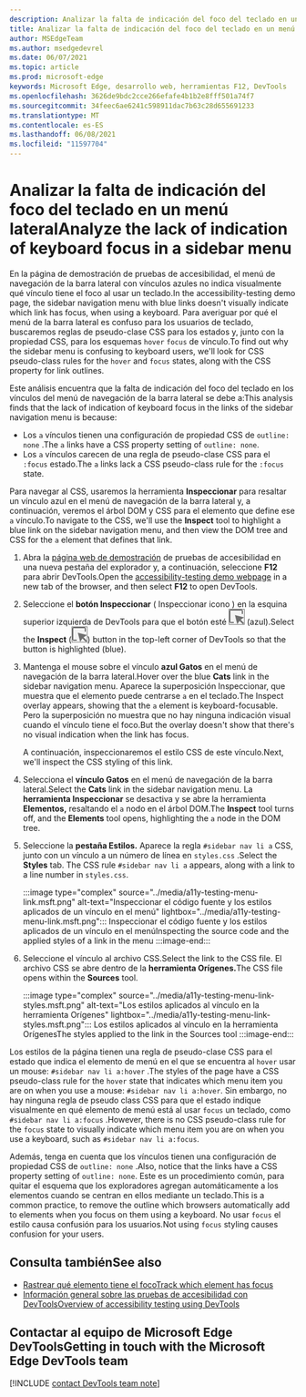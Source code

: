 ```yaml
---
description: Analizar la falta de indicación del foco del teclado en un menú de barra lateral, debido a la falta de una regla de pseudo-clase CSS para el estado de foco en un vínculo, combinado con el vínculo sin configuración de esquema.
title: Analizar la falta de indicación del foco del teclado en un menú lateral
author: MSEdgeTeam
ms.author: msedgedevrel
ms.date: 06/07/2021
ms.topic: article
ms.prod: microsoft-edge
keywords: Microsoft Edge, desarrollo web, herramientas F12, DevTools
ms.openlocfilehash: 3626de9bdc2cce266efafe4b1b2e8fff501a74f7
ms.sourcegitcommit: 34feec6ae6241c598911dac7b63c28d655691233
ms.translationtype: MT
ms.contentlocale: es-ES
ms.lasthandoff: 06/08/2021
ms.locfileid: "11597704"
---
```

# <a name="analyze-the-lack-of-indication-of-keyboard-focus-in-a-sidebar-menu"></a><span data-ttu-id="85660-104">Analizar la falta de indicación del foco del teclado en un menú lateral</span><span class="sxs-lookup"><span data-stu-id="85660-104">Analyze the lack of indication of keyboard focus in a sidebar menu</span></span>

<!-- Inspect tool, and CSS rules: pseudo-classes for states -->

<span data-ttu-id="85660-105">En la página de demostración de pruebas de accesibilidad, el menú de navegación de la barra lateral con vínculos azules no indica visualmente qué vínculo tiene el foco al usar un teclado.</span><span class="sxs-lookup"><span data-stu-id="85660-105">In the accessibility-testing demo page, the sidebar navigation menu with blue links doesn't visually indicate which link has focus, when using a keyboard.</span></span>  <span data-ttu-id="85660-106">Para averiguar por qué el menú de la barra lateral es confuso para los usuarios de teclado, buscaremos reglas de pseudo-clase CSS para los estados y, junto con la propiedad CSS, para los esquemas `hover` `focus` de vínculo.</span><span class="sxs-lookup"><span data-stu-id="85660-106">To find out why the sidebar menu is confusing to keyboard users, we'll look for CSS pseudo-class rules for the `hover` and `focus` states, along with the CSS property for link outlines.</span></span>  

<span data-ttu-id="85660-107">Este análisis encuentra que la falta de indicación del foco del teclado en los vínculos del menú de navegación de la barra lateral se debe a:</span><span class="sxs-lookup"><span data-stu-id="85660-107">This analysis finds that the lack of indication of keyboard focus in the links of the sidebar navigation menu is because:</span></span>
*  <span data-ttu-id="85660-108">Los `a` vínculos tienen una configuración de propiedad CSS de `outline: none` .</span><span class="sxs-lookup"><span data-stu-id="85660-108">The `a` links have a CSS property setting of `outline: none`.</span></span>
*  <span data-ttu-id="85660-109">Los `a` vínculos carecen de una regla de pseudo-clase CSS para el `:focus` estado.</span><span class="sxs-lookup"><span data-stu-id="85660-109">The `a` links lack a CSS pseudo-class rule for the `:focus` state.</span></span>

<span data-ttu-id="85660-110">Para navegar al CSS, usaremos la herramienta **Inspeccionar** para resaltar un vínculo azul en el menú de navegación de la barra lateral y, a continuación, veremos el árbol DOM y CSS para el elemento que define ese `a` vínculo.</span><span class="sxs-lookup"><span data-stu-id="85660-110">To navigate to the CSS, we'll use the **Inspect** tool to highlight a blue link on the sidebar navigation menu, and then view the DOM tree and CSS for the `a` element that defines that link.</span></span>

1.  <span data-ttu-id="85660-111">Abra la [página web de demostración][DevToolsA11yErrorsDemopage] de pruebas de accesibilidad en una nueva pestaña del explorador y, a continuación, seleccione **F12** para abrir DevTools.</span><span class="sxs-lookup"><span data-stu-id="85660-111">Open the [accessibility-testing demo webpage][DevToolsA11yErrorsDemopage] in a new tab of the browser, and then select **F12** to open DevTools.</span></span>

1.  <span data-ttu-id="85660-112">Seleccione el **botón Inspeccionar** \( Inspeccionar icono \) en la esquina superior izquierda de DevTools para que el botón esté ![ resaltado ](../media/inspect-icon.msft.png) (azul).</span><span class="sxs-lookup"><span data-stu-id="85660-112">Select the **Inspect** \(![Inspect icon](../media/inspect-icon.msft.png)\) button in the top-left corner of DevTools so that the button is highlighted (blue).</span></span>

1.  <span data-ttu-id="85660-113">Mantenga el mouse sobre el vínculo **azul Gatos** en el menú de navegación de la barra lateral.</span><span class="sxs-lookup"><span data-stu-id="85660-113">Hover over the blue **Cats** link in the sidebar navigation menu.</span></span>  <span data-ttu-id="85660-114">Aparece la superposición Inspeccionar, que muestra que el elemento puede centrarse `a` en el teclado.</span><span class="sxs-lookup"><span data-stu-id="85660-114">The Inspect overlay appears, showing that the `a` element is keyboard-focusable.</span></span>  <span data-ttu-id="85660-115">Pero la superposición no muestra que no hay ninguna indicación visual cuando el vínculo tiene el foco.</span><span class="sxs-lookup"><span data-stu-id="85660-115">But the overlay doesn't show that there's no visual indication when the link has focus.</span></span>

    <span data-ttu-id="85660-116">A continuación, inspeccionaremos el estilo CSS de este vínculo.</span><span class="sxs-lookup"><span data-stu-id="85660-116">Next, we'll inspect the CSS styling of this link.</span></span>
 
1.  <span data-ttu-id="85660-117">Selecciona el **vínculo Gatos** en el menú de navegación de la barra lateral.</span><span class="sxs-lookup"><span data-stu-id="85660-117">Select the **Cats** link in the sidebar navigation menu.</span></span>  <span data-ttu-id="85660-118">La **herramienta Inspeccionar** se desactiva y se abre la herramienta **Elementos,** resaltando el `a` nodo en el árbol DOM.</span><span class="sxs-lookup"><span data-stu-id="85660-118">The **Inspect** tool turns off, and the **Elements** tool opens, highlighting the `a` node in the DOM tree.</span></span>

1.  <span data-ttu-id="85660-119">Seleccione la **pestaña Estilos.**  Aparece la regla `#sidebar nav li a` CSS, junto con un vínculo a un número de línea en `styles.css` .</span><span class="sxs-lookup"><span data-stu-id="85660-119">Select the **Styles** tab.  The CSS rule `#sidebar nav li a` appears, along with a link to a line number in `styles.css`.</span></span>

    :::image type="complex" source="../media/a11y-testing-menu-link.msft.png" alt-text="Inspeccionar el código fuente y los estilos aplicados de un vínculo en el menú" lightbox="../media/a11y-testing-menu-link.msft.png":::
        <span data-ttu-id="85660-121">Inspeccionar el código fuente y los estilos aplicados de un vínculo en el menú</span><span class="sxs-lookup"><span data-stu-id="85660-121">Inspecting the source code and the applied styles of a link in the menu</span></span>
    :::image-end:::
    
1.  <span data-ttu-id="85660-122">Seleccione el vínculo al archivo CSS.</span><span class="sxs-lookup"><span data-stu-id="85660-122">Select the link to the CSS file.</span></span>  <span data-ttu-id="85660-123">El archivo CSS se abre dentro de la **herramienta Orígenes.**</span><span class="sxs-lookup"><span data-stu-id="85660-123">The CSS file opens within the **Sources** tool.</span></span>

    :::image type="complex" source="../media/a11y-testing-menu-link-styles.msft.png" alt-text="Los estilos aplicados al vínculo en la herramienta Orígenes" lightbox="../media/a11y-testing-menu-link-styles.msft.png":::
        <span data-ttu-id="85660-125">Los estilos aplicados al vínculo en la herramienta Orígenes</span><span class="sxs-lookup"><span data-stu-id="85660-125">The styles applied to the link in the Sources tool</span></span>
    :::image-end:::
    
<span data-ttu-id="85660-126">Los estilos de la página tienen una regla de pseudo-clase CSS para el estado que indica el elemento de menú en el que se encuentra al `hover` usar un mouse: `#sidebar nav li a:hover` .</span><span class="sxs-lookup"><span data-stu-id="85660-126">The styles of the page have a CSS pseudo-class rule for the `hover` state that indicates which menu item you are on when you use a mouse: `#sidebar nav li a:hover`.</span></span>  <span data-ttu-id="85660-127">Sin embargo, no hay ninguna regla de pseudo class CSS para que el estado indique visualmente en qué elemento de menú está al usar `focus` un teclado, como `#sidebar nav li a:focus` .</span><span class="sxs-lookup"><span data-stu-id="85660-127">However, there is no CSS pseudo-class rule for the `focus` state to visually indicate which menu item you are on when you use a keyboard, such as `#sidebar nav li a:focus`.</span></span>

<span data-ttu-id="85660-128">Además, tenga en cuenta que los vínculos tienen una configuración de propiedad CSS de `outline: none` .</span><span class="sxs-lookup"><span data-stu-id="85660-128">Also, notice that the links have a CSS property setting of `outline: none`.</span></span>  <span data-ttu-id="85660-129">Este es un procedimiento común, para quitar el esquema que los exploradores agregan automáticamente a los elementos cuando se centran en ellos mediante un teclado.</span><span class="sxs-lookup"><span data-stu-id="85660-129">This is a common practice, to remove the outline which browsers automatically add to elements when you focus on them using a keyboard.</span></span>  <span data-ttu-id="85660-130">No usar `focus` el estilo causa confusión para los usuarios.</span><span class="sxs-lookup"><span data-stu-id="85660-130">Not using `focus` styling causes confusion for your users.</span></span>


## <a name="see-also"></a><span data-ttu-id="85660-131">Consulta también</span><span class="sxs-lookup"><span data-stu-id="85660-131">See also</span></span> 

*  [<span data-ttu-id="85660-132">Rastrear qué elemento tiene el foco</span><span class="sxs-lookup"><span data-stu-id="85660-132">Track which element has focus</span></span>](focus.md)
*  [<span data-ttu-id="85660-133">Información general sobre las pruebas de accesibilidad con DevTools</span><span class="sxs-lookup"><span data-stu-id="85660-133">Overview of accessibility testing using DevTools</span></span>](accessibility-testing-in-devtools.md)


## <a name="getting-in-touch-with-the-microsoft-edge-devtools-team"></a><span data-ttu-id="85660-134">Contactar al equipo de Microsoft Edge DevTools</span><span class="sxs-lookup"><span data-stu-id="85660-134">Getting in touch with the Microsoft Edge DevTools team</span></span>  

[!INCLUDE [contact DevTools team note](../includes/contact-devtools-team-note.md)]  


<!-- links -->
[DevToolsA11yErrorsDemopage]: https://microsoftedge.github.io/DevToolsSamples/a11y-testing/page-with-errors.html "Página web de demostración de pruebas de accesibilidad | GitHub"
